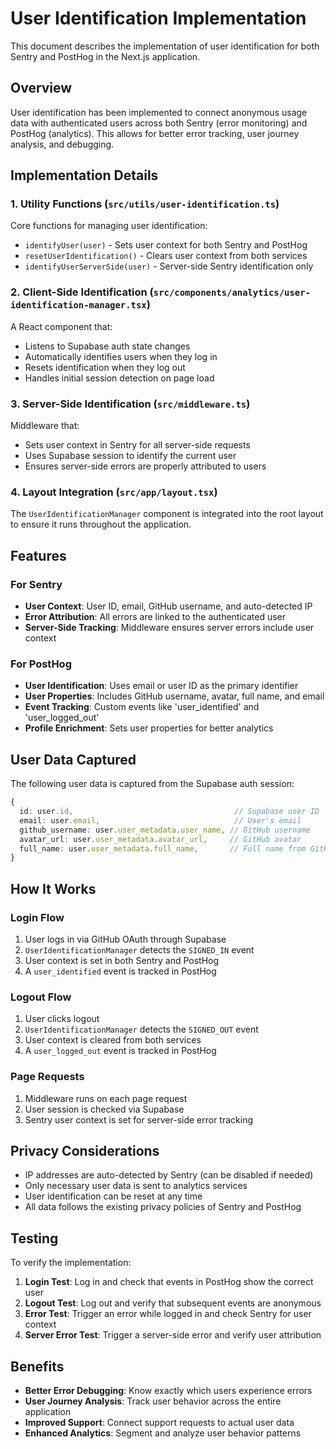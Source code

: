 # User Identification Implementation

This document describes the implementation of user identification for both Sentry and PostHog in the Next.js application.

## Overview

User identification has been implemented to connect anonymous usage data with authenticated users across both Sentry (error monitoring) and PostHog (analytics). This allows for better error tracking, user journey analysis, and debugging.

## Implementation Details

### 1. Utility Functions (`src/utils/user-identification.ts`)

Core functions for managing user identification:

- `identifyUser(user)` - Sets user context for both Sentry and PostHog
- `resetUserIdentification()` - Clears user context from both services
- `identifyUserServerSide(user)` - Server-side Sentry identification only

### 2. Client-Side Identification (`src/components/analytics/user-identification-manager.tsx`)

A React component that:
- Listens to Supabase auth state changes
- Automatically identifies users when they log in
- Resets identification when they log out
- Handles initial session detection on page load

### 3. Server-Side Identification (`src/middleware.ts`)

Middleware that:
- Sets user context in Sentry for all server-side requests
- Uses Supabase session to identify the current user
- Ensures server-side errors are properly attributed to users

### 4. Layout Integration (`src/app/layout.tsx`)

The `UserIdentificationManager` component is integrated into the root layout to ensure it runs throughout the application.

## Features

### For Sentry
- **User Context**: User ID, email, GitHub username, and auto-detected IP
- **Error Attribution**: All errors are linked to the authenticated user
- **Server-Side Tracking**: Middleware ensures server errors include user context

### For PostHog
- **User Identification**: Uses email or user ID as the primary identifier
- **User Properties**: Includes GitHub username, avatar, full name, and email
- **Event Tracking**: Custom events like 'user_identified' and 'user_logged_out'
- **Profile Enrichment**: Sets user properties for better analytics

## User Data Captured

The following user data is captured from the Supabase auth session:

```typescript
{
  id: user.id,                                    // Supabase user ID
  email: user.email,                              // User's email
  github_username: user.user_metadata.user_name, // GitHub username
  avatar_url: user.user_metadata.avatar_url,     // GitHub avatar
  full_name: user.user_metadata.full_name,       // Full name from GitHub
}
```

## How It Works

### Login Flow
1. User logs in via GitHub OAuth through Supabase
2. `UserIdentificationManager` detects the `SIGNED_IN` event
3. User context is set in both Sentry and PostHog
4. A `user_identified` event is tracked in PostHog

### Logout Flow
1. User clicks logout
2. `UserIdentificationManager` detects the `SIGNED_OUT` event
3. User context is cleared from both services
4. A `user_logged_out` event is tracked in PostHog

### Page Requests
1. Middleware runs on each page request
2. User session is checked via Supabase
3. Sentry user context is set for server-side error tracking

## Privacy Considerations

- IP addresses are auto-detected by Sentry (can be disabled if needed)
- Only necessary user data is sent to analytics services
- User identification can be reset at any time
- All data follows the existing privacy policies of Sentry and PostHog

## Testing

To verify the implementation:

1. **Login Test**: Log in and check that events in PostHog show the correct user
2. **Logout Test**: Log out and verify that subsequent events are anonymous
3. **Error Test**: Trigger an error while logged in and check Sentry for user context
4. **Server Error Test**: Trigger a server-side error and verify user attribution

## Benefits

- **Better Error Debugging**: Know exactly which users experience errors
- **User Journey Analysis**: Track user behavior across the entire application
- **Improved Support**: Connect support requests to actual user data
- **Enhanced Analytics**: Segment and analyze user behavior patterns